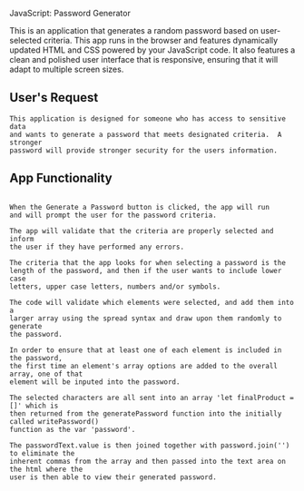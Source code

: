 JavaScript: Password Generator

This is an application that generates a random password based on user-selected criteria. This app runs in the browser and features dynamically updated HTML and CSS powered by your JavaScript code. It also features a clean and polished user interface that is responsive, ensuring that it will adapt to multiple screen sizes.

## User's Request

```
This application is designed for someone who has access to sensitive data
and wants to generate a password that meets designated criteria.  A stronger 
password will provide stronger security for the users information.  

```

## App Functionality

```

When the Generate a Password button is clicked, the app will run
and will prompt the user for the password criteria.  

The app will validate that the criteria are properly selected and inform
the user if they have performed any errors.

The criteria that the app looks for when selecting a password is the 
length of the password, and then if the user wants to include lower case 
letters, upper case letters, numbers and/or symbols.

The code will validate which elements were selected, and add them into a
larger array using the spread syntax and draw upon them randomly to generate
the password.

In order to ensure that at least one of each element is included in the password, 
the first time an element's array options are added to the overall array, one of that
element will be inputed into the password.

The selected characters are all sent into an array 'let finalProduct = []' which is
then returned from the generatePassword function into the initially called writePassword()
function as the var 'password'.  

The passwordText.value is then joined together with password.join('') to eliminate the
inherent commas from the array and then passed into the text area on the html where the
user is then able to view their generated password.  

```

